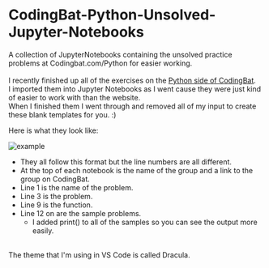 # CodingBat-Python-Unsolved-Jupyter-Notebooks
A collection of JupyterNotebooks containing the unsolved practice problems at Codingbat.com/Python for easier working.
<br>
<br>
I recently finished up all of the exercises on the [Python side of CodingBat](https://codingbat.com/python). 
<br>
I imported them into Jupyter Notebooks as I went cause they were just kind of easier to work with than the website. 
<br>
When I finished them I went through and removed all of my input to create these blank templates for you. :)

Here is what they look like:<br>

![example](https://user-images.githubusercontent.com/121943803/232176093-0ac7e7e5-98ee-4abf-979b-d13d84c0ef5a.jpg)

* They all follow this format but the line numbers are all different.
* At the top of each notebook is the name of the group and a link to the group on CodingBat.
* Line 1 is the name of the problem.
* Line 3 is the problem.
* Line 9 is the function.
* Line 12 on are the sample problems.
  * I added print() to all of the samples so you can see the output more easily. 


<br>
The theme that I'm using in VS Code is called Dracula.


